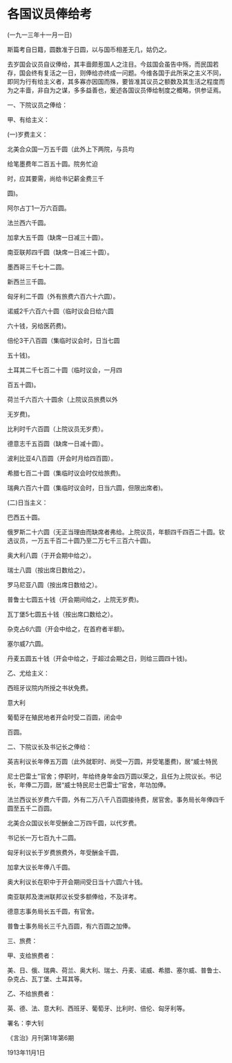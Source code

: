 # 各国议员俸给考

 

(一九一三年十一月一日)

 

斯篇考自日籍，圆数准于日圆，以与国币相差无几，姑仍之。

 

去岁国会议员自议俸给，其丰啬颇惹国人之注目。今兹国会虽告中殇，而民国若存，国会终有复活之一日，则俸给亦终成一问题。今维各国于此所采之主义不同，即同为行有给主义者，其多寡亦因国而殊，要皆准其议员之额数及其生活之程度而为之丰啬，非自为之谋，多多益善也，爰述各国议员俸给制度之概略，供参证焉。

一、下院议员之俸给：

甲、有给主义：

(一)岁费主义：

北美合众国一万五千圆（此外上下两院，与员均

给笔墨费年二百五十圆。院务忙迫

时，应其要需，尚给书记薪金费三千

圆)。

阿尔占丁1一万六百圆。

法兰西六千圆。

加拿大五千圆（缺席一日减三十圆）。

南亚联邦四千圆（缺席一日减三十圆）。

墨西哥三千七十二圆。

新西兰三千圆。

匈牙利二千圆（外有旅费六百六十六圆）。

诺威2千六百六十圆（临时议会日给六圆

六十钱，另给医药费)。

倍伦3干八百圆（集临时议会时，日当七圆

五十钱)。

土耳其二千七百二十圆（临时议会，一月四

百五十圆)。

荷兰千六百六·十圆余（上院议员旅费以外

无岁费)。

比利时千六百圆（上院议员无岁费）。

德意志千五百圆（缺席一日减十圆）。

波利比亚4八百圆（开会时月给四百圆）。

希腊七百二十圆（集临时议会时仅给旅费)。

瑞典六百六十圆（集临时议会时，日当六圆，但限出席者)。

(二)日当主义：

巴西五十圆。

俄罗斯二十六圆（无正当理由而缺席者弗给。上院议员，年额四千四百二十圆。钦选议员，一万五千百二十圆乃至二万七千三百六十圆)。

奥大利八圆（于开会期中给之）。

瑞士八圆（按出席日数给之）。

罗马尼亚八圆（按出席日数给之）。

普鲁士七圆五十钱（开会期间给之，上院无岁费)。

瓦丁堡5七圆五十钱（按出席口数给之）。

杂克占6六圆（开会中给之，在首府者半额)。

塞尔威7六圆。

丹麦五圆五十钱（开会中给之，于超过会期之日，则给三圆四十钱)。

 

乙、尤给主义：

西班牙议院内所授之书状免费。

意大利

葡萄牙在殖民地者开会时受二百圆，闭会中

百圆。

 

二、下院议长及书记长之俸给：

英吉利议长年俸五万圆（此外就职时、尚受一万圆，并受笔墨费)，居“威士特民

尼士巴雷土”官舍；停职时，年给终身年金四万圆以荣之，且任为上院议长。书记长，年俸二万圆，居“威士特民尼士巴雷士”官舍，年功加俸。

法兰西议长岁费六千圆，外有二万八千八百圆接待费，居官舍。事务局长年俸四千圆至五千二百圆。

北美合众国议长年受酬金二万四千圆，以代岁费。

书记长一万七百九十二圆。

匈牙利议长于岁费旅费外，年受酬金千圆，

加拿大议长年俸八千圆。

奥大利议长在职中于开会期间受日当十六圆六十钱。

南亚联邦及澳洲联邦议长受多额俸给，不及详考。

德意志事务局长五千圆，有官舍。

普鲁士事务局长三千九百圆，有六百圆之加俸。

 

三、旅费：

甲、支给旅费者：

美、日、俄、瑞典、荷兰、奥大利、瑞士、丹麦、诺威、希腊、塞尔威、普鲁士、杂克占、瓦丁堡、土耳其等。

 

乙、不给旅费者：

英、德、法、意大利、西班牙、葡萄牙、比利时、倍伦、匈牙利等。

 

署名：李大钊

《言治》月刊第1年第6期

1913年11月1日

 

 

 

